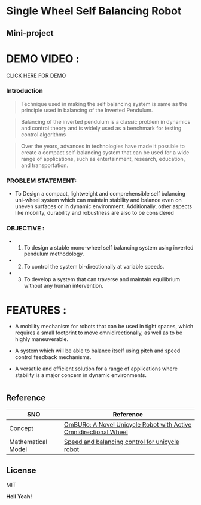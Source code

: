 # Single Wheel Self Balancing Robot

## Mini-project



# DEMO VIDEO :
[CLICK HERE FOR DEMO](https://youtu.be/Y4rzYVdQ1w0)

### Introduction

> Technique used in making the self balancing system is same as the principle used in balancing of the Inverted Pendulum. 

> Balancing of the inverted pendulum is a classic problem in dynamics and control theory and is widely used as a benchmark for testing control algorithms 

> Over the years, advances in technologies have made it possible to create a compact self-balancing system that can be used for a wide range of applications, such as entertainment, research, education, and transportation.


### PROBLEM STATEMENT:
- To Design a compact, lightweight and comprehensible self balancing uni-wheel system which can maintain stability and balance even on uneven surfaces or in dynamic environment. Additionally, other aspects like mobility, durability and robustness are also to be considered


### OBJECTIVE : 

- 1. To design a stable mono-wheel self balancing system using inverted pendulum methodology.

- 2. To control the system bi-directionally at variable speeds. 

- 3. To develop a system that can traverse and maintain equilibrium without any human intervention.




# FEATURES :
- A mobility mechanism for robots that can be used in tight spaces, which requires a small footprint to move omnidirectionally, as well as to be highly maneuverable.

- A system which will be able to balance itself using pitch and speed control feedback mechanisms.

- A versatile and efficient solution for a range of applications where stability is a major concern in dynamic environments.


#
## Reference 


| SNO | Reference  |
| ------ | ------ |
| Concept | [OmBURo: A Novel Unicycle Robot with Active Omnidirectional Wheel](https://sci-hub.se/10.1109/icra40945.2020.9196927]) |
| Mathematical Model | [Speed and balancing control for unicycle robot](https://www.researchgate.net/publication/313960588_Speed_and_balancing_control_for_unicycle_robot)|








## License

MIT

**Hell Yeah!**

[//]: # (These are reference links used in the body of this note and get stripped out when the markdown processor does its job. There is no need to format nicely because it shouldn't be seen. Thanks SO - http://stackoverflow.com/questions/4823468/store-comments-in-markdown-syntax)

   [dill]: <https://github.com/joemccann/dillinger>
   [git-repo-url]: <https://github.com/joemccann/dillinger.git>
   [john gruber]: <http://daringfireball.net>
   [df1]: <http://daringfireball.net/projects/markdown/>
   [markdown-it]: <https://github.com/markdown-it/markdown-it>
   [Ace Editor]: <http://ace.ajax.org>
   [node.js]: <http://nodejs.org>
   [Twitter Bootstrap]: <http://twitter.github.com/bootstrap/>
   [jQuery]: <http://jquery.com>
   [@tjholowaychuk]: <http://twitter.com/tjholowaychuk>
   [express]: <http://expressjs.com>
   [AngularJS]: <http://angularjs.org>
   [Gulp]: <http://gulpjs.com>

   [PlDb]: <https://github.com/joemccann/dillinger/tree/master/plugins/dropbox/README.md>
   [PlGh]: <https://github.com/joemccann/dillinger/tree/master/plugins/github/README.md>
   [PlGd]: <https://github.com/joemccann/dillinger/tree/master/plugins/googledrive/README.md>
   [PlOd]: <https://github.com/joemccann/dillinger/tree/master/plugins/onedrive/README.md>
   [PlMe]: <https://github.com/joemccann/dillinger/tree/master/plugins/medium/README.md>
   [PlGa]: <https://github.com/RahulHP/dillinger/blob/master/plugins/googleanalytics/README.md>
